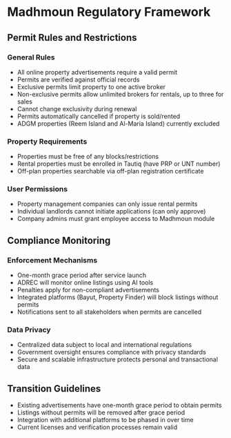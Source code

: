 # Madhmoun Regulatory Framework

## Permit Rules and Restrictions

### General Rules
* All online property advertisements require a valid permit
* Permits are verified against official records
* Exclusive permits limit property to one active broker
* Non-exclusive permits allow unlimited brokers for rentals, up to three for sales
* Cannot change exclusivity during renewal
* Permits automatically cancelled if property is sold/rented
* ADGM properties (Reem Island and Al-Maria Island) currently excluded

### Property Requirements
* Properties must be free of any blocks/restrictions
* Rental properties must be enrolled in Tautiq (have PRP or UNT number)
* Off-plan properties searchable via off-plan registration certificate

### User Permissions
* Property management companies can only issue rental permits
* Individual landlords cannot initiate applications (can only approve)
* Company admins must grant employee access to Madhmoun module

## Compliance Monitoring

### Enforcement Mechanisms
* One-month grace period after service launch
* ADREC will monitor online listings using AI tools
* Penalties apply for non-compliant advertisements
* Integrated platforms (Bayut, Property Finder) will block listings without permits
* Notifications sent to all stakeholders when permits are cancelled

### Data Privacy
* Centralized data subject to local and international regulations
* Government oversight ensures compliance with privacy standards
* Secure and scalable infrastructure protects personal and transactional data

## Transition Guidelines
* Existing advertisements have one-month grace period to obtain permits
* Listings without permits will be removed after grace period
* Integration with additional platforms to be phased in over time
* Current licenses and verification processes remain valid